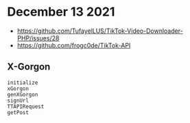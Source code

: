 # December 13 2021

- https://github.com/TufayelLUS/TikTok-Video-Downloader-PHP/issues/28
- https://github.com/frogc0de/TikTok-API

## X-Gorgon

~~~
initialize
xGorgon
genXGorgon
signUrl
TTAPIRequest
getPost
~~~
